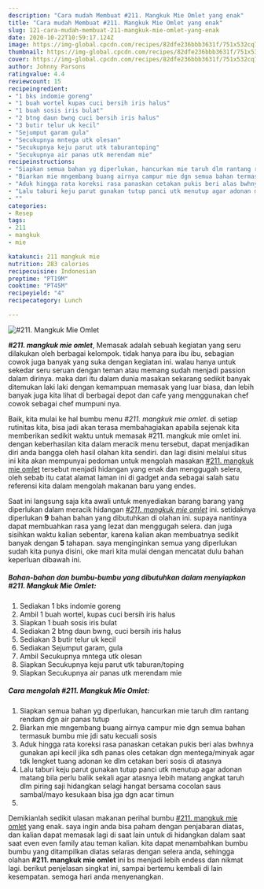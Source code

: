 ```yaml
---
description: "Cara mudah Membuat #211. Mangkuk Mie Omlet yang enak"
title: "Cara mudah Membuat #211. Mangkuk Mie Omlet yang enak"
slug: 121-cara-mudah-membuat-211-mangkuk-mie-omlet-yang-enak
date: 2020-10-22T10:59:17.124Z
image: https://img-global.cpcdn.com/recipes/82dfe236bbb3631f/751x532cq70/211-mangkuk-mie-omlet-foto-resep-utama.jpg
thumbnail: https://img-global.cpcdn.com/recipes/82dfe236bbb3631f/751x532cq70/211-mangkuk-mie-omlet-foto-resep-utama.jpg
cover: https://img-global.cpcdn.com/recipes/82dfe236bbb3631f/751x532cq70/211-mangkuk-mie-omlet-foto-resep-utama.jpg
author: Johnny Parsons
ratingvalue: 4.4
reviewcount: 15
recipeingredient:
- "1 bks indomie goreng"
- "1 buah wortel kupas cuci bersih iris halus"
- "1 buah sosis iris bulat"
- "2 btng daun bwng cuci bersih iris halus"
- "3 butir telur uk kecil"
- "Sejumput garam gula"
- "Secukupnya mntega utk olesan"
- "Secukupnya keju parut utk taburantoping"
- "Secukupnya air panas utk merendam mie"
recipeinstructions:
- "Siapkan semua bahan yg diperlukan, hancurkan mie taruh dlm rantang rendam dgn air panas tutup"
- "Biarkan mie mngembang buang airnya campur mie dgn semua bahan termasuk bumbu mie jdi satu kecuali sosis"
- "Aduk hingga rata koreksi rasa panaskan cetakan pukis beri alas bwhnya gunakan api kecil jika sdh panas oles cetakan dgn mentega/minyak agar tdk lengket tuang adonan ke dlm cetakan beri sosis di atasnya"
- "Lalu taburi keju parut gunakan tutup panci utk menutup agar adonan matang bila perlu balik sekali agar atasnya lebih matang angkat taruh dlm piring saji hidangkan selagi hangat bersama cocolan saus sambal/mayo kesukaan bisa jga dgn acar timun"
- ""
categories:
- Resep
tags:
- 211
- mangkuk
- mie

katakunci: 211 mangkuk mie 
nutrition: 283 calories
recipecuisine: Indonesian
preptime: "PT19M"
cooktime: "PT45M"
recipeyield: "4"
recipecategory: Lunch

---
```



![#211. Mangkuk Mie Omlet](https://img-global.cpcdn.com/recipes/82dfe236bbb3631f/751x532cq70/211-mangkuk-mie-omlet-foto-resep-utama.jpg)

<b><i>#211. mangkuk mie omlet</i></b>, Memasak adalah sebuah kegiatan yang seru dilakukan oleh berbagai kelompok. tidak hanya para ibu ibu, sebagian cowok juga banyak yang suka dengan kegiatan ini. walau hanya untuk sekedar seru seruan dengan teman atau memang sudah menjadi passion dalam dirinya. maka dari itu dalam dunia masakan sekarang sedikit banyak ditemukan laki laki dengan kemampuan memasak yang luar biasa, dan lebih banyak juga kita lihat di berbagai depot dan cafe yang menggunakan chef cowok sebagai chef mumpuni nya.

Baik, kita mulai ke hal bumbu menu <i>#211. mangkuk mie omlet</i>. di setiap rutinitas kita, bisa jadi akan terasa membahagiakan apabila sejenak kita memberikan sedikit waktu untuk memasak #211. mangkuk mie omlet ini. dengan keberhasilan kita dalam meracik menu tersebut, dapat menjadikan diri anda bangga oleh hasil olahan kita sendiri. dan lagi disini melalui situs ini kita akan mempunyai pedoman untuk mengolah masakan <u>#211. mangkuk mie omlet</u> tersebut menjadi hidangan yang enak dan menggugah selera, oleh sebab itu catat alamat laman ini di gadget anda sebagai salah satu referensi kita dalam mengolah makanan baru yang endes.




Saat ini langsung saja kita awali untuk menyediakan barang barang yang diperlukan dalam meracik hidangan <u><i>#211. mangkuk mie omlet</i></u> ini. setidaknya diperlukan <b>9</b> bahan bahan yang dibutuhkan di olahan ini. supaya nantinya dapat membuahkan rasa yang lezat dan menggugah selera. dan juga sisihkan waktu kalian sebentar, karena kalian akan membuatnya sedikit banyak dengan <b>5</b> tahapan. saya menginginkan semua yang diperlukan sudah kita punya disini, oke mari kita mulai dengan mencatat dulu bahan keperluan dibawah ini.

<!--inarticleads1-->

##### Bahan-bahan dan bumbu-bumbu yang dibutuhkan dalam menyiapkan #211. Mangkuk Mie Omlet:

1. Sediakan 1 bks indomie goreng
1. Ambil 1 buah wortel, kupas cuci bersih iris halus
1. Siapkan 1 buah sosis iris bulat
1. Sediakan 2 btng daun bwng, cuci bersih iris halus
1. Sediakan 3 butir telur uk kecil
1. Sediakan Sejumput garam, gula
1. Ambil Secukupnya mntega utk olesan
1. Siapkan Secukupnya keju parut utk taburan/toping
1. Siapkan Secukupnya air panas utk merendam mie




<!--inarticleads2-->

##### Cara mengolah #211. Mangkuk Mie Omlet:

1. Siapkan semua bahan yg diperlukan, hancurkan mie taruh dlm rantang rendam dgn air panas tutup
1. Biarkan mie mngembang buang airnya campur mie dgn semua bahan termasuk bumbu mie jdi satu kecuali sosis
1. Aduk hingga rata koreksi rasa panaskan cetakan pukis beri alas bwhnya gunakan api kecil jika sdh panas oles cetakan dgn mentega/minyak agar tdk lengket tuang adonan ke dlm cetakan beri sosis di atasnya
1. Lalu taburi keju parut gunakan tutup panci utk menutup agar adonan matang bila perlu balik sekali agar atasnya lebih matang angkat taruh dlm piring saji hidangkan selagi hangat bersama cocolan saus sambal/mayo kesukaan bisa jga dgn acar timun
1. 




Demikianlah sedikit ulasan makanan perihal bumbu <u>#211. mangkuk mie omlet</u> yang enak. saya ingin anda bisa paham dengan penjabaran diatas, dan kalian dapat memasak lagi di saat lain untuk di hidangkan dalam saat saat even even family atau teman kalian. kita dapat menambahkan bumbu bumbu yang ditampilkan diatas selaras dengan selera anda, sehingga olahan <b>#211. mangkuk mie omlet</b> ini bs menjadi lebih endess dan nikmat lagi. berikut penjelasan singkat ini, sampai bertemu kembali di lain kesempatan. semoga hari anda menyenangkan.
